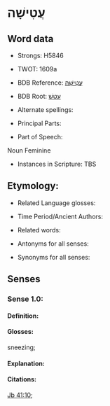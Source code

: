 # עֲטִישָׁה

<!-- Status: S2="NeedsEdits" -->
<!-- Lexica used for edits:   -->

## Word data

* Strongs: H5846

* TWOT: 1609a

* BDB Reference: [עֲטִישָׁה](rc://en/bdb/dict/p.ci.ab)

* BDB Root: [עטשׁ](rc://en/bdb/dict/p.ci.aa)

* Alternate spellings:

* Principal Parts:

* Part of Speech:

Noun Feminine

* Instances in Scripture: TBS

## Etymology:

* Related Language glosses:

* Time Period/Ancient Authors:

* Related words:

* Antonyms for all senses:

* Synonyms for all senses:

## Senses

### Sense 1.0:

#### Definition:

#### Glosses:

sneezing; 

#### Explanation:

#### Citations:

[Jb 41:10](rc://he/uhb/book/job/41/10); 

